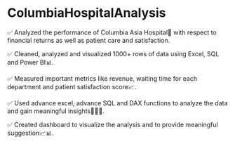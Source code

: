 # ColumbiaHospitalAnalysis

✅ Analyzed the performance of Columbia Asia Hospital🏥 with respect to financial returns as well as patient care and satisfaction.

✅ Cleaned, analyzed and visualized 1000+ rows of data using Excel, SQL and Power BI📊.

✅ Measured important metrics like revenue, waiting time for each department and patient satisfaction score📈.

✅ Used advance excel, advance SQL and DAX functions to analyze the data and gain meaningful insights🌟🌟🌟.

✅ Created dashboard to visualize the analysis and to provide meaningful suggestion📈📊.

